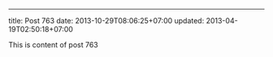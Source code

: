 ---
title: Post 763
date: 2013-10-29T08:06:25+07:00
updated: 2013-04-19T02:50:18+07:00

This is content of post 763